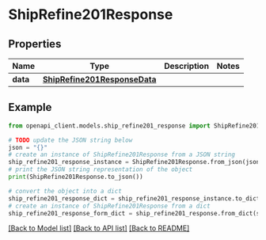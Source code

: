 # ShipRefine201Response


## Properties

Name | Type | Description | Notes
------------ | ------------- | ------------- | -------------
**data** | [**ShipRefine201ResponseData**](ShipRefine201ResponseData.md) |  | 

## Example

```python
from openapi_client.models.ship_refine201_response import ShipRefine201Response

# TODO update the JSON string below
json = "{}"
# create an instance of ShipRefine201Response from a JSON string
ship_refine201_response_instance = ShipRefine201Response.from_json(json)
# print the JSON string representation of the object
print(ShipRefine201Response.to_json())

# convert the object into a dict
ship_refine201_response_dict = ship_refine201_response_instance.to_dict()
# create an instance of ShipRefine201Response from a dict
ship_refine201_response_form_dict = ship_refine201_response.from_dict(ship_refine201_response_dict)
```
[[Back to Model list]](../README.md#documentation-for-models) [[Back to API list]](../README.md#documentation-for-api-endpoints) [[Back to README]](../README.md)


